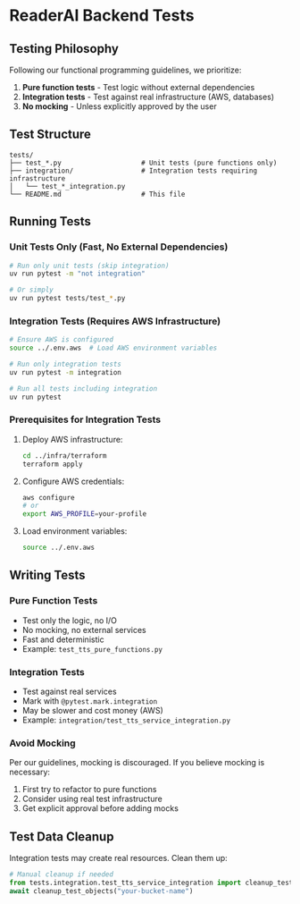 # ReaderAI Backend Tests

## Testing Philosophy

Following our functional programming guidelines, we prioritize:

1. **Pure function tests** - Test logic without external dependencies
2. **Integration tests** - Test against real infrastructure (AWS, databases)
3. **No mocking** - Unless explicitly approved by the user

## Test Structure

```
tests/
├── test_*.py                    # Unit tests (pure functions only)
├── integration/                 # Integration tests requiring infrastructure
│   └── test_*_integration.py
└── README.md                    # This file
```

## Running Tests

### Unit Tests Only (Fast, No External Dependencies)

```bash
# Run only unit tests (skip integration)
uv run pytest -m "not integration"

# Or simply
uv run pytest tests/test_*.py
```

### Integration Tests (Requires AWS Infrastructure)

```bash
# Ensure AWS is configured
source ../.env.aws  # Load AWS environment variables

# Run only integration tests
uv run pytest -m integration

# Run all tests including integration
uv run pytest
```

### Prerequisites for Integration Tests

1. Deploy AWS infrastructure:

   ```bash
   cd ../infra/terraform
   terraform apply
   ```

2. Configure AWS credentials:

   ```bash
   aws configure
   # or
   export AWS_PROFILE=your-profile
   ```

3. Load environment variables:
   ```bash
   source ../.env.aws
   ```

## Writing Tests

### Pure Function Tests

- Test only the logic, no I/O
- No mocking, no external services
- Fast and deterministic
- Example: `test_tts_pure_functions.py`

### Integration Tests

- Test against real services
- Mark with `@pytest.mark.integration`
- May be slower and cost money (AWS)
- Example: `integration/test_tts_service_integration.py`

### Avoid Mocking

Per our guidelines, mocking is discouraged. If you believe mocking is necessary:

1. First try to refactor to pure functions
2. Consider using real test infrastructure
3. Get explicit approval before adding mocks

## Test Data Cleanup

Integration tests may create real resources. Clean them up:

```python
# Manual cleanup if needed
from tests.integration.test_tts_service_integration import cleanup_test_objects
await cleanup_test_objects("your-bucket-name")
```

